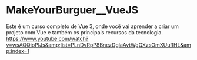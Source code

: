 # MakeYourBurguer__VueJS
 Este é um curso completo de Vue 3, onde você vai aprender a criar um projeto com Vue e também os principais recursos da tecnologia. https://www.youtube.com/watch?v=wsAQQioPIJs&amp;list=PLnDvRpP8BnezDglaAvtWgQXzsOmXUuRHL&amp;index=1
